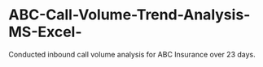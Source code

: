 # ABC-Call-Volume-Trend-Analysis-MS-Excel-
Conducted inbound call volume analysis for ABC Insurance over 23 days.  
